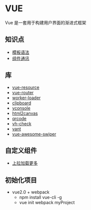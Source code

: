 # VUE

Vue 是一套用于构建用户界面的渐进式框架

## 知识点

- [模板语法](../../../doc/vue/2/模板语法.md)
- [组件通讯](../../../doc/vue/组件通讯.md)

## 库

- [vue-resource](../../../doc/vue/vue-resource.md)
- [vue-router](../../../doc/vue/vue-router.md)
- [worker-loader](../../../doc/vue/node_modules.md#workerloader)
- [clipboard](../../../doc/vue/node_modules.md#clipboard)
- [vconsole](../../../doc/vue/node_modules.md#vconsole)
- [html2canvas](../../../doc/vue/node_modules.md#html2canvas)
- [qrcode](../../../doc/vue/node_modules.md#qrcode)
- [vh-check](../../../doc/vue/node_modules.md#vhcheck)
- [vant](../../../doc/vue/node_modules.md#vant)
- [vue-awesome-swiper](../../../doc/vue/node_modules.md#vueawesomeaswiper)

## 自定义组件

- [上拉加载更多](#5)

## 初始化项目

- vue2.0 + webpack
  - npm install vue-cli -g
  - vue init webpack myProject
